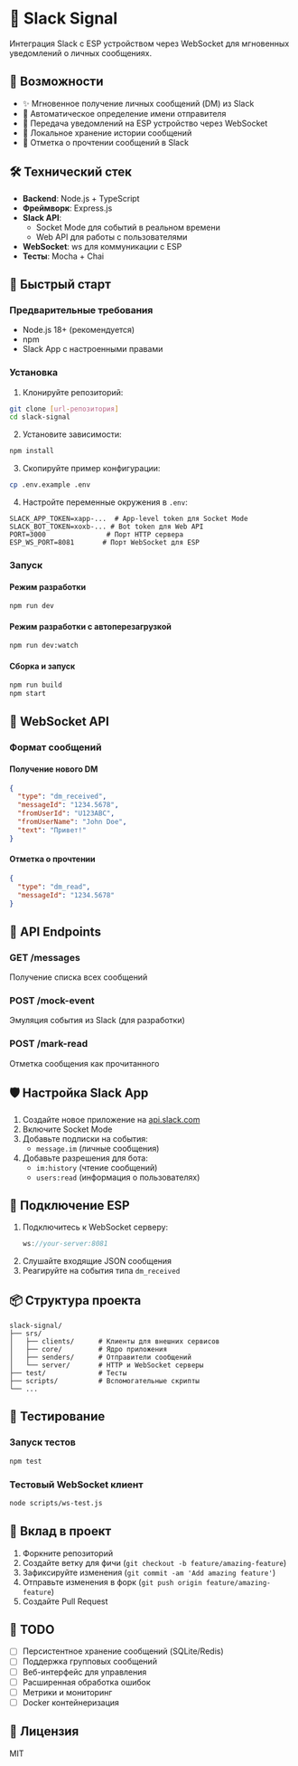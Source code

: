 # 🔔 Slack Signal

Интеграция Slack с ESP устройством через WebSocket для мгновенных уведомлений о личных сообщениях.

## 📱 Возможности

- ✨ Мгновенное получение личных сообщений (DM) из Slack
- 👤 Автоматическое определение имени отправителя
- 📡 Передача уведомлений на ESP устройство через WebSocket
- 💾 Локальное хранение истории сообщений
- 📖 Отметка о прочтении сообщений в Slack

## 🛠 Технический стек

- **Backend**: Node.js + TypeScript
- **Фреймворк**: Express.js
- **Slack API**: 
  - Socket Mode для событий в реальном времени
  - Web API для работы с пользователями
- **WebSocket**: ws для коммуникации с ESP
- **Тесты**: Mocha + Chai

## 🚀 Быстрый старт

### Предварительные требования

- Node.js 18+ (рекомендуется)
- npm
- Slack App с настроенными правами

### Установка

1. Клонируйте репозиторий:
```bash
git clone [url-репозитория]
cd slack-signal
```

2. Установите зависимости:
```bash
npm install
```

3. Скопируйте пример конфигурации:
```bash
cp .env.example .env
```

4. Настройте переменные окружения в `.env`:
```properties
SLACK_APP_TOKEN=xapp-...  # App-level token для Socket Mode
SLACK_BOT_TOKEN=xoxb-... # Bot token для Web API
PORT=3000               # Порт HTTP сервера
ESP_WS_PORT=8081       # Порт WebSocket для ESP
```

### Запуск

#### Режим разработки
```bash
npm run dev
```

#### Режим разработки с автоперезагрузкой
```bash
npm run dev:watch
```

#### Сборка и запуск
```bash
npm run build
npm start
```

## 📡 WebSocket API

### Формат сообщений

#### Получение нового DM
```json
{
  "type": "dm_received",
  "messageId": "1234.5678",
  "fromUserId": "U123ABC",
  "fromUserName": "John Doe",
  "text": "Привет!"
}
```

#### Отметка о прочтении
```json
{
  "type": "dm_read",
  "messageId": "1234.5678"
}
```

## 🔧 API Endpoints

### GET /messages
Получение списка всех сообщений

### POST /mock-event
Эмуляция события из Slack (для разработки)

### POST /mark-read
Отметка сообщения как прочитанного

## 🛡️ Настройка Slack App

1. Создайте новое приложение на [api.slack.com](https://api.slack.com/apps)
2. Включите Socket Mode
3. Добавьте подписки на события:
   - `message.im` (личные сообщения)
4. Добавьте разрешения для бота:
   - `im:history` (чтение сообщений)
   - `users:read` (информация о пользователях)

## 🔌 Подключение ESP

1. Подключитесь к WebSocket серверу:
   ```cpp
   ws://your-server:8081
   ```
2. Слушайте входящие JSON сообщения
3. Реагируйте на события типа `dm_received`

## 📦 Структура проекта

```
slack-signal/
├── srs/
│   ├── clients/      # Клиенты для внешних сервисов
│   ├── core/         # Ядро приложения
│   ├── senders/      # Отправители сообщений
│   └── server/       # HTTP и WebSocket серверы
├── test/             # Тесты
├── scripts/          # Вспомогательные скрипты
└── ...
```

## 🧪 Тестирование

### Запуск тестов
```bash
npm test
```

### Тестовый WebSocket клиент
```bash
node scripts/ws-test.js
```

## 🤝 Вклад в проект

1. Форкните репозиторий
2. Создайте ветку для фичи (`git checkout -b feature/amazing-feature`)
3. Зафиксируйте изменения (`git commit -am 'Add amazing feature'`)
4. Отправьте изменения в форк (`git push origin feature/amazing-feature`)
5. Создайте Pull Request

## 📝 TODO

- [ ] Персистентное хранение сообщений (SQLite/Redis)
- [ ] Поддержка групповых сообщений
- [ ] Веб-интерфейс для управления
- [ ] Расширенная обработка ошибок
- [ ] Метрики и мониторинг
- [ ] Docker контейнеризация

## 📄 Лицензия

MIT
  